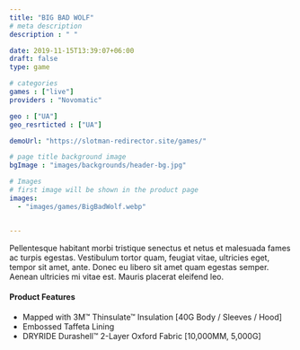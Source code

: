 ```yaml
---
title: "BIG BAD WOLF"
# meta description
description : " "

date: 2019-11-15T13:39:07+06:00
draft: false
type: game

# categories
games : ["live"]
providers : "Novomatic"

geo : ["UA"]
geo_resrticted : ["UA"]

demoUrl: "https://slotman-redirector.site/games/"

# page title background image
bgImage : "images/backgrounds/header-bg.jpg"

# Images
# first image will be shown in the product page
images:
  - "images/games/BigBadWolf.webp"


---
```


Pellentesque habitant morbi tristique senectus et netus et malesuada fames ac turpis egestas. Vestibulum tortor quam, feugiat vitae, ultricies eget, tempor sit amet, ante. Donec eu libero sit amet quam egestas semper. Aenean ultricies mi vitae est. Mauris placerat eleifend leo.

#### Product Features

* Mapped with 3M™ Thinsulate™ Insulation [40G Body / Sleeves / Hood]
* Embossed Taffeta Lining
* DRYRIDE Durashell™ 2-Layer Oxford Fabric [10,000MM, 5,000G]
